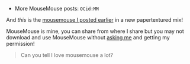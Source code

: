 - More MouseMouse posts: <code class="taggo">OCid:MM</code>

<hl-img preview="/assets/img/media/art/MM2_Textured.png" alt="MouseMouse!" highlight="/assets/img/media/art/MM2_Textured.jpg" style="max-width: 550px"></hl-img>

And _this_ is the [mousemouse I posted earlier](/blog?p=posts/art/mousemouse-3.2) in a new papertextured mix!

<span class="notion">MouseMouse is mine, you can share from where I share but you may not download and use MouseMouse without [asking me](mailto:mar@strawmelonjuice.com) and getting my permission!</span>

> Can you tell I love mousemouse a lot?
